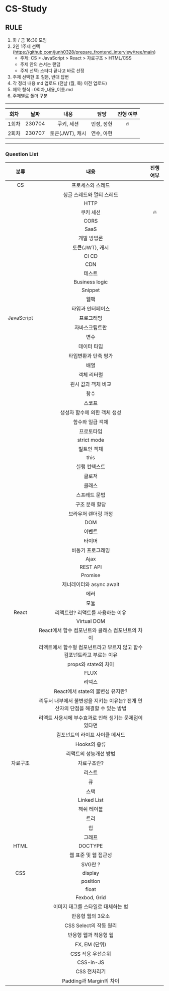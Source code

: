 # CS-Study

## RULE
1. 화 / 금 16:30 모임
2. 2인 1주제 선택 (https://github.com/junh0328/prepare_frontend_interview/tree/main)
   - 주제: CS > JavaScript > React > 자료구조 > HTML/CSS
   - 주제 안의 순서는 랜덤
   - 주제 선택: 스터디 끝나고 바로 선정
3. 주제 선택한 조 질문, 반대 답변
4. 각 정리 내용 md 업로드 (전날 (월, 목) 이전 업로드)
5. 제목 형식 : 0회차_내용_이름.md
6. 주제별로 폴더 구분

<hr/>

| 회차  | 날짜 |  내용      | 담당       | 진행 여부 |
| :--------: | :--------: |:------------------------------------------------------------: | :----------: | :---------: |
| 1회차 | 230704 | 쿠키, 세션 | 민정, 정현 |     🔥      |
| 2회차 | 230707 | 토큰(JWT), 캐시 | 연수, 아현 |            |


<hr/>

### Question List
| 분류       | 내용                                                         | 진행 여부 |
| :----------: | :------------------------------------------------------------: | :---------: |
| CS         | 프로세스와 스레드                                            |           |
|            | 싱글 스레드와 멀티 스레드                                    |            |
|            | HTTP                                                         |           |
|            | 쿠키 세션                                                    |      🔥     |
|            | CORS                                                         |           |
|            | SaaS                                                         |           |
|            | 개발 방법론                                                  |           |
|            | 토큰(JWT), 캐시                                                         |           |
|            | CI CD                                                        |           |
|            | CDN                                                          |           |
|            | 테스트                                                       |           |
|            | Business logic                                               |           |
|            | Snippet                                                      |           |
|            | 웹팩                                                         |           |
|            | 타입과 인터페이스                                            |           |
| JavaScript | 프로그래밍                                                   |           |
|            | 자바스크립트란                                               |           |
|            | 변수                                                         |           |
|            | 데이터 타입                                                  |           |
|            | 타입변환과 단축 평가                                         |           |
|            | 배열                                                         |           |
|            | 객체 리터럴                                                  |           |
|            | 원시 값과 객체 비교                                          |           |
|            | 함수                                                         |           |
|            | 스코프                                                       |           |
|            | 생성자 함수에 의한 객체 생성                                 |           |
|            | 함수와 일급 객체                                             |           |
|            | 프로토타입                                                   |           |
|            | strict mode                                                  |           |
|            | 빌트인 객체                                                  |           |
|            | this                                                         |           |
|            | 실행 컨텍스트                                                |           |
|            | 클로저                                                       |           |
|            | 클래스                                                       |           |
|            | 스프레드 문법                                                |           |
|            | 구조 분해 할당                                               |           |
|            | 브라우저 렌더링 과정                                         |           |
|            | DOM                                                          |           |
|            | 이벤트                                                       |           |
|            | 타이머                                                       |           |
|            | 비동기 프로그래밍                                            |           |
|            | Ajax                                                         |           |
|            | REST API                                                     |           |
|            | Promise                                                      |           |
|            | 제너레이터와 async await                                     |           |
|            | 에러                                                         |           |
|            | 모듈                                                         |           |
| React      | 리액트란? 리액트를 사용하는 이유                             |           |
|            | Virtual DOM                                                  |           |
|            | React에서 함수 컴포넌트와 클래스 컴포넌트의 차이             |           |
|            | 리액트에서 함수형 컴포넌트라고 부르지 않고 함수 컴포넌트라고 부르는 이유 |           |
|            | props와 state의 차이                                         |           |
|            | FLUX                                                         |           |
|            | 리덕스                                                       |           |
|            | React에서 state의 불변성 유지란?                             |           |
|            | 리듀서 내부에서 불변성을 지키는 이유는? 전개 연산자의 단점을 해결할 수 있는 방법 |           |
|            | 리액트 사용시에 부수효과로 인해 생기는 문제점이 있다면       |           |
|            | 컴포넌트의 라이프 사이클 메서드                              |           |
|            | Hooks의 종류                                                 |           |
|            | 리액트의 성능개선 방법                                       |           |
| 자료구조   | 자료구조란?                                                  |           |
|            | 리스트                                                       |           |
|            | 큐                                                           |           |
|            | 스택                                                         |           |
|            | Linked List                                                  |           |
|            | 해쉬 테이블                                                  |           |
|            | 트리                                                         |           |
|            | 힙                                                           |           |
|            | 그래프                                                       |           |
| HTML       | DOCTYPE                                                      |           |
|            | 웹 표준 및 웹 접근성                                         |           |
|            | SVG란 ?                                                      |           |
| CSS        | display                                                      |           |
|            | position                                                     |           |
|            | float                                                        |           |
|            | Fexbod, Grid                                                 |           |
|            | 이미지 태그를 스타일로 대체하는 법                           |           |
|            | 반응형 웹의 3요소                                            |           |
|            | CSS Select의 작동 원리                                       |           |
|            | 반응형 웹과 적응형 웹                                        |           |
|            | FX, EM (단위)                                                |           |
|            | CSS 적용 우선순위                                            |           |
|            | CSS-in-JS                                                    |           |
|            | CSS 전처리기                                                 |           |
|            | Padding과 Margin의 차이                                      |           |

